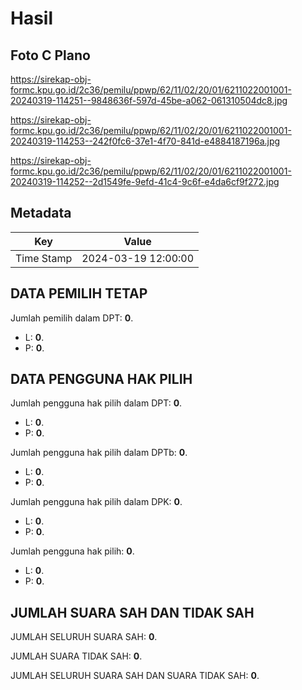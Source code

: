 # Hasil

## Foto C Plano

https://sirekap-obj-formc.kpu.go.id/2c36/pemilu/ppwp/62/11/02/20/01/6211022001001-20240319-114251--9848636f-597d-45be-a062-061310504dc8.jpg

https://sirekap-obj-formc.kpu.go.id/2c36/pemilu/ppwp/62/11/02/20/01/6211022001001-20240319-114253--242f0fc6-37e1-4f70-841d-e4884187196a.jpg

https://sirekap-obj-formc.kpu.go.id/2c36/pemilu/ppwp/62/11/02/20/01/6211022001001-20240319-114252--2d1549fe-9efd-41c4-9c6f-e4da6cf9f272.jpg


## Metadata

| Key        | Value               |
| ---------- | ------------------- |
| Time Stamp | 2024-03-19 12:00:00 |


## DATA PEMILIH TETAP

Jumlah pemilih dalam DPT: **0**.
 * L: **0**.
 * P: **0**.

## DATA PENGGUNA HAK PILIH

Jumlah pengguna hak pilih dalam DPT: **0**.
 * L: **0**.
 * P: **0**.

Jumlah pengguna hak pilih dalam DPTb: **0**.
 * L: **0**.
 * P: **0**.

Jumlah pengguna hak pilih dalam DPK: **0**.
 * L: **0**.
 * P: **0**.

Jumlah pengguna hak pilih: **0**.
 * L: **0**.
 * P: **0**.

## JUMLAH SUARA SAH DAN TIDAK SAH

JUMLAH SELURUH SUARA SAH: **0**.

JUMLAH SUARA TIDAK SAH: **0**.

JUMLAH SELURUH SUARA SAH DAN SUARA TIDAK SAH: **0**.



